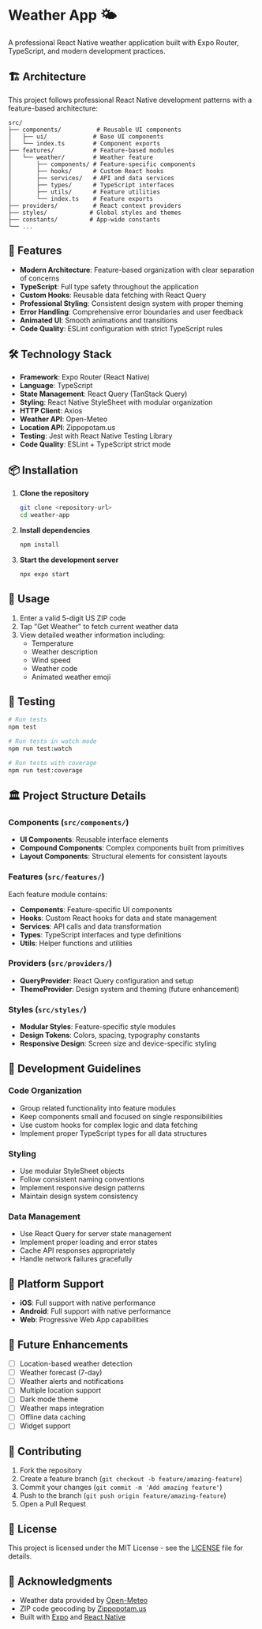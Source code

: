 # Weather App 🌤️

A professional React Native weather application built with Expo Router, TypeScript, and modern development practices.

## 🏗️ Architecture

This project follows professional React Native development patterns with a feature-based architecture:

```
src/
├── components/          # Reusable UI components
│   ├── ui/             # Base UI components
│   └── index.ts        # Component exports
├── features/           # Feature-based modules
│   └── weather/        # Weather feature
│       ├── components/ # Feature-specific components
│       ├── hooks/      # Custom React hooks
│       ├── services/   # API and data services
│       ├── types/      # TypeScript interfaces
│       ├── utils/      # Feature utilities
│       └── index.ts    # Feature exports
├── providers/          # React context providers
├── styles/            # Global styles and themes
├── constants/         # App-wide constants
└── ...
```

## 🚀 Features

- **Modern Architecture**: Feature-based organization with clear separation of concerns
- **TypeScript**: Full type safety throughout the application
- **Custom Hooks**: Reusable data fetching with React Query
- **Professional Styling**: Consistent design system with proper theming
- **Error Handling**: Comprehensive error boundaries and user feedback
- **Animated UI**: Smooth animations and transitions
- **Code Quality**: ESLint configuration with strict TypeScript rules

## 🛠️ Technology Stack

- **Framework**: Expo Router (React Native)
- **Language**: TypeScript
- **State Management**: React Query (TanStack Query)
- **Styling**: React Native StyleSheet with modular organization
- **HTTP Client**: Axios
- **Weather API**: Open-Meteo
- **Location API**: Zippopotam.us
- **Testing**: Jest with React Native Testing Library
- **Code Quality**: ESLint + TypeScript strict mode

## 📦 Installation

1. **Clone the repository**
   ```bash
   git clone <repository-url>
   cd weather-app
   ```

2. **Install dependencies**
   ```bash
   npm install
   ```

3. **Start the development server**
   ```bash
   npx expo start
   ```

## 🎯 Usage

1. Enter a valid 5-digit US ZIP code
2. Tap "Get Weather" to fetch current weather data
3. View detailed weather information including:
   - Temperature
   - Weather description
   - Wind speed
   - Weather code
   - Animated weather emoji

## 🧪 Testing

```bash
# Run tests
npm test

# Run tests in watch mode
npm run test:watch

# Run tests with coverage
npm run test:coverage
```

## 🏛️ Project Structure Details

### Components (`src/components/`)
- **UI Components**: Reusable interface elements
- **Compound Components**: Complex components built from primitives
- **Layout Components**: Structural elements for consistent layouts

### Features (`src/features/`)
Each feature module contains:
- **Components**: Feature-specific UI components
- **Hooks**: Custom React hooks for data and state management
- **Services**: API calls and data transformation
- **Types**: TypeScript interfaces and type definitions
- **Utils**: Helper functions and utilities

### Providers (`src/providers/`)
- **QueryProvider**: React Query configuration and setup
- **ThemeProvider**: Design system and theming (future enhancement)

### Styles (`src/styles/`)
- **Modular Styles**: Feature-specific style modules
- **Design Tokens**: Colors, spacing, typography constants
- **Responsive Design**: Screen size and device-specific styling

## 🔧 Development Guidelines

### Code Organization
- Group related functionality into feature modules
- Keep components small and focused on single responsibilities
- Use custom hooks for complex logic and data fetching
- Implement proper TypeScript types for all data structures

### Styling
- Use modular StyleSheet objects
- Follow consistent naming conventions
- Implement responsive design patterns
- Maintain design system consistency

### Data Management
- Use React Query for server state management
- Implement proper loading and error states
- Cache API responses appropriately
- Handle network failures gracefully

## 📱 Platform Support

- **iOS**: Full support with native performance
- **Android**: Full support with native performance  
- **Web**: Progressive Web App capabilities

## 🔮 Future Enhancements

- [ ] Location-based weather detection
- [ ] Weather forecast (7-day)
- [ ] Weather alerts and notifications
- [ ] Multiple location support
- [ ] Dark mode theme
- [ ] Weather maps integration
- [ ] Offline data caching
- [ ] Widget support

## 🤝 Contributing

1. Fork the repository
2. Create a feature branch (`git checkout -b feature/amazing-feature`)
3. Commit your changes (`git commit -m 'Add amazing feature'`)
4. Push to the branch (`git push origin feature/amazing-feature`)
5. Open a Pull Request

## 📄 License

This project is licensed under the MIT License - see the [LICENSE](LICENSE) file for details.

## 🙏 Acknowledgments

- Weather data provided by [Open-Meteo](https://open-meteo.com/)
- ZIP code geocoding by [Zippopotam.us](http://zippopotam.us/)
- Built with [Expo](https://expo.dev/) and [React Native](https://reactnative.dev/)
